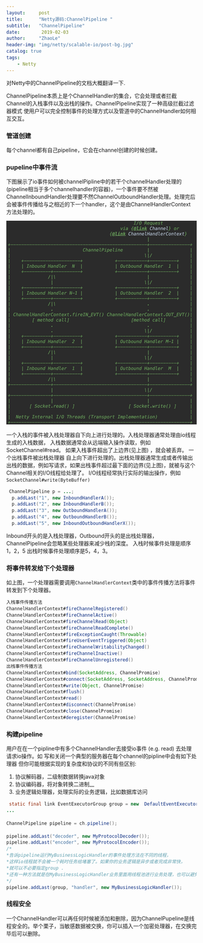 ```yaml
---
layout:     post
title:      "Netty源码:ChannelPipeline "
subtitle:   "ChannelPipeline"
date:        2019-02-03
author:     "ZhaoLe"
header-img: "img/netty/scalable-io/post-bg.jpg"
catalog: true
tags:
    - Netty
---
```


对Netty中的ChannelPipeline的文档大概翻译一下.

ChannelPipeline本质上是个ChannelHandler的集合，它会处理或者拦截Channel的入栈事件以及出栈的操作。ChannelPipeline实现了一种高级拦截过滤器模式
使用户可以完全控制事件的处理方式以及管道中的ChannelHandler如何相互交互。

### 管道创建
每个channel都有自己pipeline，它会在channel创建的时候创建。

### pupeline中事件流
下图展示了io事件如何被channelPipline中的若干个channelHandler处理的(pipeline相当于多个channelhandler的容器)，一个事件要不然被ChannelInboundHandler处理要不然ChannelOutboundHandler处理。处理完后会被事件传播给与之相近的下一个handler，这个是由ChannelHandlerContext 方法处理的。
 
![IMAGE](/img/netty/extend/channelPipeline/1.jpg)
 
 一个入栈的事件被入栈处理器自下向上进行处理的。入栈处理器通常处理由io线程生成的入栈数据， 入栈数据通常会从远端输入操作读取，例如SocketChannel#read。 如果入栈事件超出了上边界(见上图) ，就会被丢弃。
 一个出栈事件被出栈处理器 自上向下进行处理的。出栈处理器通常生成或者传输出出栈的数据，例如写请求，如果出栈事件超过最下面的边界(见上图)，就被与这个Channel相关的I/O线程给处理了。
I/O线程经常执行实际的输出操作，例如`SocketChannel#write(ByteBuffer)`

```java
 ChannelPipeline p = ...;
  p.addLast("1", new InboundHandlerA());
  p.addLast("2", new InboundHandlerB());
  p.addLast("3", new OutboundHandlerA());
  p.addLast("4", new OutboundHandlerB());
  p.addLast("5", new InboundOutboundHandlerX());
```
Inbound开头的是入栈处理器，Outbound开头的是出栈处理器，
ChannelPipeline会忽略某些处理器来减少栈的深度。
入栈时候事件处理是顺序1，2，5 
出栈时候事件处理顺序是5，4，3。

### 将事件转发给下个处理器
如上图，一个处理器需要调用`ChannelHandlerContext`类中的事件传播方法将事件转发到下个处理器。

```java
入栈事件传播方法
ChannelHandlerContext#fireChannelRegistered()
ChannelHandlerContext#fireChannelActive()
ChannelHandlerContext#fireChannelRead(Object)
ChannelHandlerContext#fireChannelReadComplete()
ChannelHandlerContext#fireExceptionCaught(Throwable)
ChannelHandlerContext#fireUserEventTriggered(Object)
ChannelHandlerContext#fireChannelWritabilityChanged()
ChannelHandlerContext#fireChannelInactive()
ChannelHandlerContext#fireChannelUnregistered()
出栈事件传播方法
ChannelHandlerContext#bind(SocketAddress, ChannelPromise)
ChannelHandlerContext#connect(SocketAddress, SocketAddress, ChannelPromise)
ChannelHandlerContext#write(Object, ChannelPromise)
ChannelHandlerContext#flush()
ChannelHandlerContext#read()
ChannelHandlerContext#disconnect(ChannelPromise)
ChannelHandlerContext#close(ChannelPromise)  
ChannelHandlerContext#deregister(ChannelPromise)
```

### 构建pipeline
  用户在在一个pipline中有多个ChannelHandler去接受io事件 (e.g. read) 去处理请求io操作。如 写和关闭一个典型的服务器在每个channel的pipline中会有如下处理器 但你可能根据实现的复杂度和协议的不同有些区别:
  
1. 协议解码器，二级制数据转换java对象
2. 协议编码器，将对象转换二进制__
3. 业务逻辑处理器，处理实际的业务逻辑，比如数据库访问
    
  ```java
   static final link EventExecutorGroup group = new  DefaultEventExecutorGroup(16);
  ...
 
  ChannelPipeline pipeline = ch.pipeline();
 
  pipeline.addLast("decoder", new MyProtocolDecoder());
  pipeline.addLast("encoder", new MyProtocolEncoder());
  /*
  *告诉pipeline运行MyBusinessLogicHandler的事件处理方法在不同的线程，
  *这样io线程就不会被一个耗时任务给堵塞了。如果你的业务逻辑是异步或者完成非常快，
  *就可以不必要指定group .
  *还有一种方法就是在MyBusinessLogicHandler业务里面用线程池进行业务处理，也可以避免io线程堵塞
  */
  pipeline.addLast(group, "handler", new MyBusinessLogicHandler());
  ```
  
### 线程安全
一个ChannelHandler可以再任何时候被添加和删除，因为ChannelPupeline是线程安全的。举个栗子，当敏感数据被交换，你可以插入一个加密处理器，在交换完毕后可以删除。